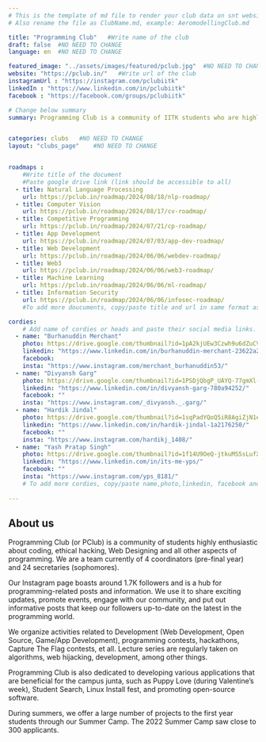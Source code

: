 ```yaml
---
# This is the template of md file to render your club data on snt website. The below example is of Aeromodelling Club, please modify the data according to your clunb.
# Also rename the file as ClubName.md, example: AeromodellingClub.md

title: "Programming Club"   #Write name of the club
draft: false  #NO NEED TO CHANGE
language: en  #NO NEED TO CHANGE

featured_image: "../assets/images/featured/pclub.jpg"  #NO NEED TO CHANGE
website: "https://pclub.in/"   #Write url of the club
instagramUrl : "https://instagram.com/pclubiitk"
linkedIn : "https://www.linkedin.com/in/pclubiitk"
facebook : "https://facebook.com/groups/pclubiitk"

# Change below summary
summary: Programming Club is a community of IITK students who are highly enthusiastic about development, algorithms, security, ML, and all other aspects of programming.


categories: clubs   #NO NEED TO CHANGE
layout: "clubs_page"    #NO NEED TO CHANGE


roadmaps :
    #Write title of the document
    #Paste google drive link (link should be accessible to all)
  - title: Natural Language Processing
    url: https://pclub.in/roadmap/2024/08/18/nlp-roadmap/
  - title: Computer Vision
    url: https://pclub.in/roadmap/2024/08/17/cv-roadmap/
  - title: Competitive Programming
    url: https://pclub.in/roadmap/2024/07/21/cp-roadmap/
  - title: App Development
    url: https://pclub.in/roadmap/2024/07/03/app-dev-roadmap/
  - title: Web Development
    url: https://pclub.in/roadmap/2024/06/06/webdev-roadmap/
  - title: Web3
    url: https://pclub.in/roadmap/2024/06/06/web3-roadmap/
  - title: Machine Learning
    url: https://pclub.in/roadmap/2024/06/06/ml-roadmap/
  - title: Information Security
    url: https://pclub.in/roadmap/2024/06/06/infosec-roadmap/
    #To add more doucuments, copy/paste title and url in same format as above.

cordies:
    # Add name of cordies or heads and paste their social media links.
  - name: "Burhanuddin Merchant"
    photo: https://drive.google.com/thumbnail?id=1pA2kjUEw3Czwh9u6dZuCVcJtUT4v1mB6&sz=w1000
    linkedin: "https://www.linkedin.com/in/burhanuddin-merchant-23622a254/"
    facebook: 
    insta: "https://www.instagram.com/merchant_burhanuddin53/"
  - name: "Divyansh Garg"
    photo: https://drive.google.com/thumbnail?id=1PSDjQbgP_UAYQ-77gmXl-FB34yLKCtXp&sz=w1000
    linkedin: "https://www.linkedin.com/in/divyansh-garg-780a94252/"
    facebook: ""
    insta: "https://www.instagram.com/_divyansh._.garg/"
  - name: "Hardik Jindal"
    photo: https://drive.google.com/thumbnail?id=1sqPadYQoQ5iR8AgiZjN1eqRjdjzu6nOm&sz=w1000
    linkedin: "https://www.linkedin.com/in/hardik-jindal-1a2176250/"
    facebook: ""
    insta: "https://www.instagram.com/hardikj_1408/"
  - name: "Yash Pratap Singh"
    photo: https://drive.google.com/thumbnail?id=1f14U9OeQ-jtkuMS5sLufXnudlAWSitoo&sz=w1000
    linkedin: "https://www.linkedin.com/in/its-me-yps/"
    facebook: ""
    insta: "https://www.instagram.com/yps_8181/"
    # To add more cordies, copy/paste name,photo,linkedin, facebook and insta in same format as above.
    
---
```


<!-- Write about us section -->
## About us
Programming Club (or PClub) is a community of students highly enthusiastic about coding, ethical hacking, Web Designing and all other aspects of programming. We are a team currently of 4 coordinators (pre-final year) and 24 secretaries (sophomores).

Our Instagram page boasts around 1.7K followers and is a hub for programming-related posts and information. We use it to share exciting updates, promote events, engage with our community, and put out informative posts that keep our followers up-to-date on the latest in the programming world.

We organize activities related to Development (Web Development, Open Source, Game/App Development), programming contests, hackathons, Capture The Flag contests, et all. Lecture series are regularly taken on algorithms, web hijacking, development, among other things.

Programming Club is also dedicated to developing various applications that are beneficial for the campus junta, such as Puppy Love (during Valentine’s week), Student Search, Linux Install fest, and promoting open-source software.

During summers, we offer a large number of projects to the first year students through our Summer Camp. The 2022 Summer Camp saw close to 300 applicants.
